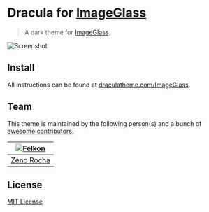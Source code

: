 # Dracula for [ImageGlass](https://imageglass.org/)

> A dark theme for [ImageGlass](https://imageglass.org/).

![Screenshot](./Dracula/preview.png)

## Install

All instructions can be found at [draculatheme.com/ImageGlass](https://draculatheme.com/ImageGlass).

## Team

This theme is maintained by the following person(s) and a bunch of [awesome contributors](https://github.com/dracula/ImageGlass/graphs/contributors).

[![Felkon](https://github.com/felkonex.png?size=100)](https://github.com/FelkonEx) |
--- |
[Zeno Rocha](https://github.com/felkonex) |

## License

[MIT License](./LICENSE)